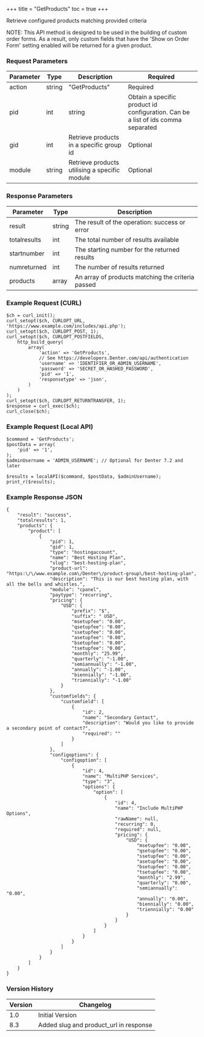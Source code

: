 +++
title = "GetProducts"
toc = true
+++

Retrieve configured products matching provided criteria

NOTE: This API method is designed to be used in the building of custom order
forms. As a result, only custom fields that have the 'Show on Order Form'
setting enabled will be returned for a given product.

### Request Parameters

| Parameter | Type | Description | Required |
| --------- | ---- | ----------- | -------- |
| action | string | "GetProducts" | Required |
| pid | int|string | Obtain a specific product id configuration. Can be a list of ids comma separated | Optional |
| gid | int | Retrieve products in a specific group id | Optional |
| module | string | Retrieve products utilising a specific module | Optional |

### Response Parameters

| Parameter | Type | Description |
| --------- | ---- | ----------- |
| result | string | The result of the operation: success or error |
| totalresults | int | The total number of results available |
| startnumber | int | The starting number for the returned results |
| numreturned | int | The number of results returned |
| products | array | An array of products matching the criteria passed |


### Example Request (CURL)

```
$ch = curl_init();
curl_setopt($ch, CURLOPT_URL, 'https://www.example.com/includes/api.php');
curl_setopt($ch, CURLOPT_POST, 1);
curl_setopt($ch, CURLOPT_POSTFIELDS,
    http_build_query(
        array(
            'action' => 'GetProducts',
            // See https://developers.Denter.com/api/authentication
            'username' => 'IDENTIFIER_OR_ADMIN_USERNAME',
            'password' => 'SECRET_OR_HASHED_PASSWORD',
            'pid' => '1',
            'responsetype' => 'json',
        )
    )
);
curl_setopt($ch, CURLOPT_RETURNTRANSFER, 1);
$response = curl_exec($ch);
curl_close($ch);
```


### Example Request (Local API)

```
$command = 'GetProducts';
$postData = array(
    'pid' => '1',
);
$adminUsername = 'ADMIN_USERNAME'; // Optional for Denter 7.2 and later

$results = localAPI($command, $postData, $adminUsername);
print_r($results);
```


### Example Response JSON

```
{
    "result": "success",
    "totalresults": 1,
    "products": {
        "product": [
            {
                "pid": 1,
                "gid": 1,
                "type": "hostingaccount",
                "name": "Best Hosting Plan",
                "slug": "best-hosting-plan",
                "product-url": "https:\/\/www.example.com\/Denter\/product-group\/best-hosting-plan",
                "description": "This is our best hosting plan, with all the bells and whistles.",
                "module": "cpanel",
                "paytype": "recurring",
                "pricing": {
                    "USD": {
                        "prefix": "$",
                        "suffix": " USD",
                        "msetupfee": "0.00",
                        "qsetupfee": "0.00",
                        "ssetupfee": "0.00",
                        "asetupfee": "0.00",
                        "bsetupfee": "0.00",
                        "tsetupfee": "0.00",
                        "monthly": "25.99",
                        "quarterly": "-1.00",
                        "semiannually": "-1.00",
                        "annually": "-1.00",
                        "biennially": "-1.00",
                        "triennially": "-1.00"
                    }
                },
                "customfields": {
                    "customfield": [
                        {
                            "id": 2,
                            "name": "Secondary Contact",
                            "description": "Would you like to provide a secondary point of contact?",
                            "required": ""
                        }
                    ]
                },
                "configoptions": {
                    "configoption": [
                        {
                            "id": 4,
                            "name": "MultiPHP Services",
                            "type": "3",
                            "options": {
                                "option": [
                                    {
                                        "id": 4,
                                        "name": "Include MultiPHP Options",
                                        "rawName": null,
                                        "recurring": 0,
                                        "required": null,
                                        "pricing": {
                                            "USD": {
                                                "msetupfee": "0.00",
                                                "qsetupfee": "0.00",
                                                "ssetupfee": "0.00",
                                                "asetupfee": "0.00",
                                                "bsetupfee": "0.00",
                                                "tsetupfee": "0.00",
                                                "monthly": "2.99",
                                                "quarterly": "0.00",
                                                "semiannually": "0.00",
                                                "annually": "0.00",
                                                "biennially": "0.00",
                                                "triennially": "0.00"
                                            }
                                        }
                                    }
                                ]
                            }
                        }
                    ]
                }
            }
        ]
    }
}
```


### Version History

| Version | Changelog |
| ------- | --------- |
| 1.0 | Initial Version |
| 8.3 | Added slug and product_url in response |
